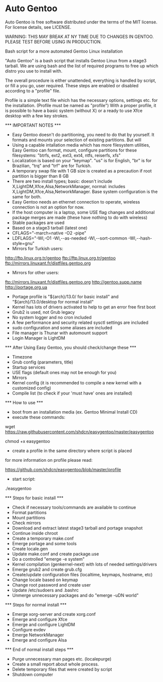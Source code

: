 Auto Gentoo
===========

Auto Gentoo is free software distributed under the terms of the MIT license.
For license details, see LICENSE.

WARNING:
THIS MAY BREAK AT NY TIME DUE TO CHANGES IN GENTOO.
PLEASE TEST BEFORE USING IN PRODUCTION.

Bash script for a more automated Gentoo Linux installation

"Auto Gentoo" is a bash script that installs Gentoo Linux from a stage3 tarball. We are using bash and the list of required programs to free up which distro you use to install with.

The overall procedure is either unattended, everything is handled by script, or fill a you go, user required. These steps are enabled or disabled according to a "profile" file.

Profile is a simple text file which has the necessary options, settings etc. for the installation. (Profile must be named as "profile") With a proper profile, it is possible to have a basic system (without X) or a ready to use Xfce desktop with a few key strokes.

*** IMPORTANT NOTES ***
- Easy Gentoo doesn't do partitioning, you need to do that by yourself. It formats and mounts your selection of existing partitions. But will
- Using a capable intallation media which has more filesystem utilities, Easy Gentoo can format, mount, configure partitions for these filesystems: "btrfs, ext2, ext3, ext4, ntfs, reiserfs, xfs"
- Localization is based on your "keymap". "us" is for English, "br" is for Brazilian, "trq" and "trf" are for Turkish.
- A temporary swap file with 1 GB size is created as a precaution if root partition is bigger than 8 GB
- There are two install types; basic:   doesn't include X,LightDM,Xfce,Alsa,NetworkManager,  normal:  includes X,LightDM,Xfce,Alsa,NetworkManager. Base system configuration is the same for both.
- Easy Gentoo needs an ethernet connection to operate, wireless connection is not an option for now.
- If the host computer is a laptop, some USE flag changes and additional package merges are made (these have nothing to do with wireless)
- Stable packages are used
- Based on a stage3 tarball (latest one)
- CFLAGS="-march=native -O2 -pipe"
- LDFLAGS="-Wl,-O1 -Wl,--as-needed -Wl,--sort-common -Wl,--hash-style=gnu"
- Mirrors for Turkish users:

http://ftp.linux.org.tr/gentoo   ftp://ftp.linux.org.tr/gentoo   ftp://mirrors.linuxant.fr/distfiles.gentoo.org

- Mirrors for other users:

ftp://mirrors.linuxant.fr/distfiles.gentoo.org   http://gentoo.supp.name   http://portage.org.ua

- Portage profile is "${arch}/13.0/ for basic install" and "${arch}/13.0/desktop for normal install"
- Kernel has lots of drivers activated to help to get an error free first boot
- Grub2 is used, not Grub legacy
- No system logger and no cron included
- A few performance and security related sysctl settings are included
- sudo configuration and some aliases are included
- File manager is Thunar with automount support
- Login Manager is LightDM

*** After Using Easy Gentoo, you should check/change these ***
- Timezone
- Grub config (parameters, title)
- Startup services
- USE flags (default ones may not be enough for you)
- Mirrors
- Kernel config (it is recommended to compile a new kernel with a customized config)
- Compile list (to check if your 'must have' ones are installed)

*** How to use ***
- boot from an installation media (ex. Gentoo Minimal Install CD)
- execute these commands:

wget https://raw.githubusercontent.com/shdcn/easygentoo/master/easygentoo

chmod +x easygentoo

- create a profile in the same directory where script is placed

for more information on profile please read:

https://github.com/shdcn/easygentoo/blob/master/profile

- start script:

./easygentoo

*** Steps for basic install ***
- Check if necessary tools/commands are available to continue
- Format partitions
- Mount partitions
- Check mirrors
- Download and extract latest stage3 tarball and portage snapshot
- Continue inside chroot
- Create a temporary make.conf
- Emerge portage and some tools
- Create locale.gen
- Update make.conf and create package.use
- Do a controlled "emerge -e system"
- Kernel compilation (genkernel-next) with lots of needed settings/drivers
- Emerge grub2 and create grub.cfg
- Create/update configuration files (localtime, keymaps, hostname, etc)
- Change locale based on keymap
- Change root password and create user
- Update /etc/sudoers and .bashrc
- Unmerge unnecessary packages and do "emerge -uDN world"

*** Steps for normal install ***

- Emerge xorg-server and create xorg.conf
- Emerge and configure Xfce
- Emerge and configure LightDM
- Configure evdev
- Emerge NetworkManager
- Emerge and configure Alsa

*** End of normal install steps ***

- Purge unnecessary man pages etc. (localepurge)
- Create a small report about whole process.
- Delete temporary files that were created by script
- Shutdown computer
